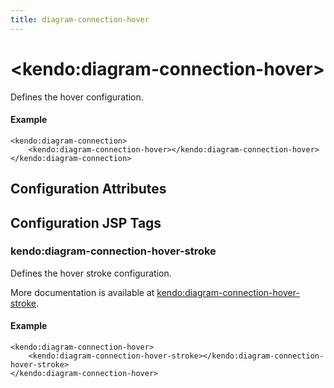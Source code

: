 ```yaml
---
title: diagram-connection-hover
---
```


# \<kendo:diagram-connection-hover\>

Defines the hover configuration.

#### Example
    <kendo:diagram-connection>
        <kendo:diagram-connection-hover></kendo:diagram-connection-hover>
    </kendo:diagram-connection>

## Configuration Attributes


##  Configuration JSP Tags

### kendo:diagram-connection-hover-stroke

Defines the hover stroke configuration.

More documentation is available at [kendo:diagram-connection-hover-stroke](/kendo-ui/api/wrappers/jsp/diagram/connection-hover-stroke).

#### Example

    <kendo:diagram-connection-hover>
        <kendo:diagram-connection-hover-stroke></kendo:diagram-connection-hover-stroke>
    </kendo:diagram-connection-hover>

